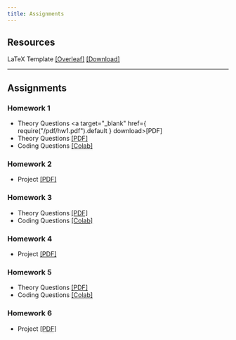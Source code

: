 ```yaml
---
title: Assignments
---
```


## Resources

LaTeX Template [\[Overleaf\]](https://www.overleaf.com/read/qfgfxnxmzpwv#68bf19) [\[Download\]](https://www.overleaf.com/project/66c76561e46c6fef96792171/download/zip)

---
## Assignments

### Homework 1
- Theory Questions <a target="_blank" href={ require("/pdf/hw1.pdf").default } download>[PDF]</a>
- Theory Questions [\[PDF\]](../pdf/hw1.pdf)
- Coding Questions [\[Colab\]](https://colab.research.google.com/drive/1uDhvLfXpki161_W-4JZ5v_QphJpy5rQk)

### Homework 2
- Project [\[PDF\]](../pdf/hw2.pdf)

### Homework 3
- Theory Questions [\[PDF\]](../pdf/hw3.pdf)
- Coding Questions [\[Colab\]](https://colab.research.google.com/drive/1vxZ-r32JFj9Dzq7L_lsJWT7EvdEZkOSn?usp=sharing)

### Homework 4
- Project [\[PDF\]](../pdf/hw4.pdf)

### Homework 5
- Theory Questions [\[PDF\]](../pdf/hw5.pdf)
- Coding Questions [\[Colab\]](https://colab.research.google.com/drive/11M7Ngo-Ep_rvCuPiVE35wkTcqahoCSit?usp=sharing)

### Homework 6
- Project [\[PDF\]](../pdf/hw6.pdf)

